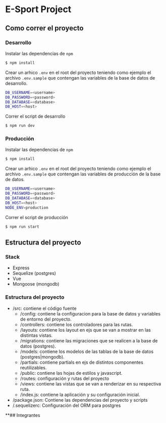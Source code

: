 # E-Sport Project

## Como correr el proyecto

### Desarrollo

Instalar las dependencias de `npm`

```bash
$ npm install
```

Crear un arhico `.env` en el root del proyecto teniendo como ejemplo el archivo `.env.sample` que contengan las variables de la base de datos de desarrollo.

```bash
DB_USERNAME=<username>
DB_PASSWORD=<password>
DB_DATABASE=<database>
DB_HOST=<host>
```

Correr el script de desarrollo

```bash
$ npm run dev
```

### Producción

Instalar las dependencias de `npm`

```bash
$ npm install
```

Crear un arhico `.env` en el root del proyecto teniendo como ejemplo el archivo `.env.sample` que contengan las variables de producción de la base de datos.

```bash
DB_USERNAME=<username>
DB_PASSWORD=<password>
DB_DATABASE=<database>
DB_HOST=<host>
NODE_ENV=production
```

Correr el script de producción

```bash
$ npm run start
```

## Estructura del proyecto

### Stack

* Express
* Sequelize (postgres)
* Vue
* Mongoose (mongodb)

### Estructura del proyecto

* /src: contiene el código fuente
    * /config: contiene la configuracion para la base de datos y variables de entorno del proyecto.
    * /controllers: contiene los controladores para las rutas.
    * /layouts: contiene los layout en ejs que se van a mostrar en las distintas vistas.
    * /migrations: contiene las migraciones que se realicen a la base de datos (postgres).
    * /models: contiene los modelos de las tablas de la base de datos (postgres|mongodb).
    * /partials: contiene partials en ejs de distintos componentes reutilizables.
    * /public: contiene las hojas de estilos y javascript.
    * /routes: configuración y rutas del proyecto
    * /views: contiene las vistas que se van a renderizar en su respectiva ruta.
    * /index.js: contiene la aplicación y su configuración inicial.
* /package.json: Contiene las dependencias del proyecto y scripts
* /.sequelizerc: Configuración del ORM para postgres


**## Integrantes
